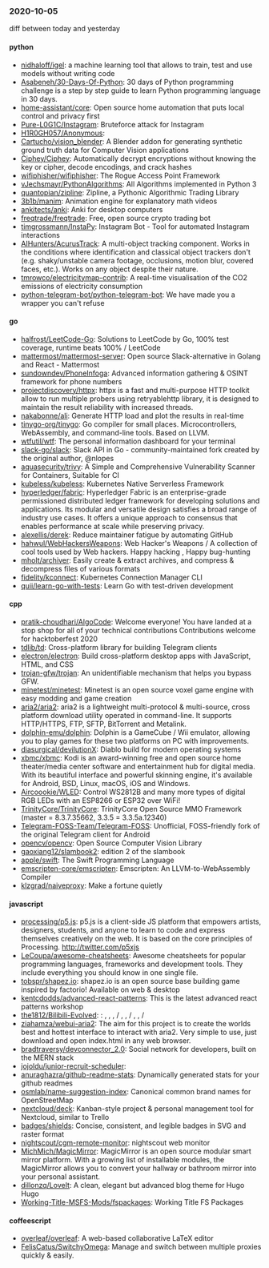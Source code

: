 ### 2020-10-05
diff between today and yesterday

#### python
* [nidhaloff/igel](https://github.com/nidhaloff/igel): a machine learning tool that allows to train, test and use models without writing code
* [Asabeneh/30-Days-Of-Python](https://github.com/Asabeneh/30-Days-Of-Python): 30 days of Python programming challenge is a step by step guide to learn Python programming language in 30 days.
* [home-assistant/core](https://github.com/home-assistant/core):  Open source home automation that puts local control and privacy first
* [Pure-L0G1C/Instagram](https://github.com/Pure-L0G1C/Instagram): Bruteforce attack for Instagram
* [H1R0GH057/Anonymous](https://github.com/H1R0GH057/Anonymous): 
* [Cartucho/vision_blender](https://github.com/Cartucho/vision_blender): A Blender addon for generating synthetic ground truth data for Computer Vision applications
* [Ciphey/Ciphey](https://github.com/Ciphey/Ciphey):  Automatically decrypt encryptions without knowing the key or cipher, decode encodings, and crack hashes 
* [wifiphisher/wifiphisher](https://github.com/wifiphisher/wifiphisher): The Rogue Access Point Framework
* [vJechsmayr/PythonAlgorithms](https://github.com/vJechsmayr/PythonAlgorithms): All Algorithms implemented in Python 3
* [quantopian/zipline](https://github.com/quantopian/zipline): Zipline, a Pythonic Algorithmic Trading Library
* [3b1b/manim](https://github.com/3b1b/manim): Animation engine for explanatory math videos
* [ankitects/anki](https://github.com/ankitects/anki): Anki for desktop computers
* [freqtrade/freqtrade](https://github.com/freqtrade/freqtrade): Free, open source crypto trading bot
* [timgrossmann/InstaPy](https://github.com/timgrossmann/InstaPy):  Instagram Bot - Tool for automated Instagram interactions
* [AIHunters/AcurusTrack](https://github.com/AIHunters/AcurusTrack): A multi-object tracking component. Works in the conditions where identification and classical object trackers don't (e.g. shaky/unstable camera footage, occlusions, motion blur, covered faces, etc.). Works on any object despite their nature.
* [tmrowco/electricitymap-contrib](https://github.com/tmrowco/electricitymap-contrib): A real-time visualisation of the CO2 emissions of electricity consumption
* [python-telegram-bot/python-telegram-bot](https://github.com/python-telegram-bot/python-telegram-bot): We have made you a wrapper you can't refuse

#### go
* [halfrost/LeetCode-Go](https://github.com/halfrost/LeetCode-Go):  Solutions to LeetCode by Go, 100% test coverage, runtime beats 100% / LeetCode 
* [mattermost/mattermost-server](https://github.com/mattermost/mattermost-server): Open source Slack-alternative in Golang and React - Mattermost
* [sundowndev/PhoneInfoga](https://github.com/sundowndev/PhoneInfoga): Advanced information gathering & OSINT framework for phone numbers
* [projectdiscovery/httpx](https://github.com/projectdiscovery/httpx): httpx is a fast and multi-purpose HTTP toolkit allow to run multiple probers using retryablehttp library, it is designed to maintain the result reliability with increased threads.
* [nakabonne/ali](https://github.com/nakabonne/ali): Generate HTTP load and plot the results in real-time
* [tinygo-org/tinygo](https://github.com/tinygo-org/tinygo): Go compiler for small places. Microcontrollers, WebAssembly, and command-line tools. Based on LLVM.
* [wtfutil/wtf](https://github.com/wtfutil/wtf): The personal information dashboard for your terminal
* [slack-go/slack](https://github.com/slack-go/slack): Slack API in Go - community-maintained fork created by the original author, @nlopes
* [aquasecurity/trivy](https://github.com/aquasecurity/trivy): A Simple and Comprehensive Vulnerability Scanner for Containers, Suitable for CI
* [kubeless/kubeless](https://github.com/kubeless/kubeless): Kubernetes Native Serverless Framework
* [hyperledger/fabric](https://github.com/hyperledger/fabric): Hyperledger Fabric is an enterprise-grade permissioned distributed ledger framework for developing solutions and applications. Its modular and versatile design satisfies a broad range of industry use cases. It offers a unique approach to consensus that enables performance at scale while preserving privacy.
* [alexellis/derek](https://github.com/alexellis/derek): Reduce maintainer fatigue by automating GitHub
* [hahwul/WebHackersWeapons](https://github.com/hahwul/WebHackersWeapons):  Web Hacker's Weapons / A collection of cool tools used by Web hackers. Happy hacking , Happy bug-hunting
* [mholt/archiver](https://github.com/mholt/archiver): Easily create & extract archives, and compress & decompress files of various formats
* [fidelity/kconnect](https://github.com/fidelity/kconnect): Kubernetes Connection Manager CLI
* [quii/learn-go-with-tests](https://github.com/quii/learn-go-with-tests): Learn Go with test-driven development

#### cpp
* [pratik-choudhari/AlgoCode](https://github.com/pratik-choudhari/AlgoCode): Welcome everyone! You have landed at a stop shop for all of your technical contributions Contributions welcome for hacktoberfest 2020
* [tdlib/td](https://github.com/tdlib/td): Cross-platform library for building Telegram clients
* [electron/electron](https://github.com/electron/electron): Build cross-platform desktop apps with JavaScript, HTML, and CSS
* [trojan-gfw/trojan](https://github.com/trojan-gfw/trojan): An unidentifiable mechanism that helps you bypass GFW.
* [minetest/minetest](https://github.com/minetest/minetest): Minetest is an open source voxel game engine with easy modding and game creation
* [aria2/aria2](https://github.com/aria2/aria2): aria2 is a lightweight multi-protocol & multi-source, cross platform download utility operated in command-line. It supports HTTP/HTTPS, FTP, SFTP, BitTorrent and Metalink.
* [dolphin-emu/dolphin](https://github.com/dolphin-emu/dolphin): Dolphin is a GameCube / Wii emulator, allowing you to play games for these two platforms on PC with improvements.
* [diasurgical/devilutionX](https://github.com/diasurgical/devilutionX): Diablo build for modern operating systems
* [xbmc/xbmc](https://github.com/xbmc/xbmc): Kodi is an award-winning free and open source home theater/media center software and entertainment hub for digital media. With its beautiful interface and powerful skinning engine, it's available for Android, BSD, Linux, macOS, iOS and Windows.
* [Aircoookie/WLED](https://github.com/Aircoookie/WLED): Control WS2812B and many more types of digital RGB LEDs with an ESP8266 or ESP32 over WiFi!
* [TrinityCore/TrinityCore](https://github.com/TrinityCore/TrinityCore): TrinityCore Open Source MMO Framework (master = 8.3.7.35662, 3.3.5 = 3.3.5a.12340)
* [Telegram-FOSS-Team/Telegram-FOSS](https://github.com/Telegram-FOSS-Team/Telegram-FOSS): Unofficial, FOSS-friendly fork of the original Telegram client for Android
* [opencv/opencv](https://github.com/opencv/opencv): Open Source Computer Vision Library
* [gaoxiang12/slambook2](https://github.com/gaoxiang12/slambook2): edition 2 of the slambook
* [apple/swift](https://github.com/apple/swift): The Swift Programming Language
* [emscripten-core/emscripten](https://github.com/emscripten-core/emscripten): Emscripten: An LLVM-to-WebAssembly Compiler
* [klzgrad/naiveproxy](https://github.com/klzgrad/naiveproxy): Make a fortune quietly

#### javascript
* [processing/p5.js](https://github.com/processing/p5.js): p5.js is a client-side JS platform that empowers artists, designers, students, and anyone to learn to code and express themselves creatively on the web. It is based on the core principles of Processing. http://twitter.com/p5xjs 
* [LeCoupa/awesome-cheatsheets](https://github.com/LeCoupa/awesome-cheatsheets):  Awesome cheatsheets for popular programming languages, frameworks and development tools. They include everything you should know in one single file.
* [tobspr/shapez.io](https://github.com/tobspr/shapez.io): shapez.io is an open source base building game inspired by factorio! Available on web & desktop
* [kentcdodds/advanced-react-patterns](https://github.com/kentcdodds/advanced-react-patterns): This is the latest advanced react patterns workshop
* [the1812/Bilibili-Evolved](https://github.com/the1812/Bilibili-Evolved): : , , ,  / , ,  / , ,  / 
* [ziahamza/webui-aria2](https://github.com/ziahamza/webui-aria2): The aim for this project is to create the worlds best and hottest interface to interact with aria2. Very simple to use, just download and open index.html in any web browser.
* [bradtraversy/devconnector_2.0](https://github.com/bradtraversy/devconnector_2.0): Social network for developers, built on the MERN stack
* [jojoldu/junior-recruit-scheduler](https://github.com/jojoldu/junior-recruit-scheduler):    
* [anuraghazra/github-readme-stats](https://github.com/anuraghazra/github-readme-stats):  Dynamically generated stats for your github readmes
* [osmlab/name-suggestion-index](https://github.com/osmlab/name-suggestion-index): Canonical common brand names for OpenStreetMap
* [nextcloud/deck](https://github.com/nextcloud/deck):  Kanban-style project & personal management tool for Nextcloud, similar to Trello
* [badges/shields](https://github.com/badges/shields): Concise, consistent, and legible badges in SVG and raster format
* [nightscout/cgm-remote-monitor](https://github.com/nightscout/cgm-remote-monitor): nightscout web monitor
* [MichMich/MagicMirror](https://github.com/MichMich/MagicMirror): MagicMirror is an open source modular smart mirror platform. With a growing list of installable modules, the MagicMirror allows you to convert your hallway or bathroom mirror into your personal assistant.
* [dillonzq/LoveIt](https://github.com/dillonzq/LoveIt): A clean, elegant but advanced blog theme for Hugo  Hugo 
* [Working-Title-MSFS-Mods/fspackages](https://github.com/Working-Title-MSFS-Mods/fspackages): Working Title FS Packages

#### coffeescript
* [overleaf/overleaf](https://github.com/overleaf/overleaf): A web-based collaborative LaTeX editor
* [FelisCatus/SwitchyOmega](https://github.com/FelisCatus/SwitchyOmega): Manage and switch between multiple proxies quickly & easily.
